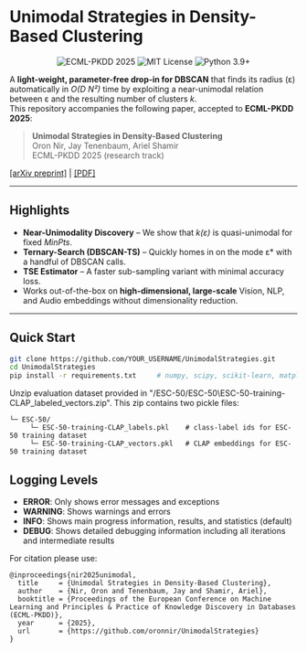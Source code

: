# Unimodal Strategies in Density-Based Clustering
<p align="center">
  <img src="https://img.shields.io/badge/ECML--PKDD-2025-blue.svg" alt="ECML-PKDD 2025">
  <img src="https://img.shields.io/badge/license-MIT-green.svg" alt="MIT License">
  <img src="https://img.shields.io/badge/python-3.9%2B-yellow.svg" alt="Python 3.9+">
</p>

A **light-weight, parameter-free drop-in for DBSCAN** that finds its radius (ε) automatically in *O(D N²)* time by exploiting a near-unimodal relation between ε and the resulting number of clusters *k*.  
This repository accompanies the following paper, accepted to **ECML-PKDD 2025**:

> **Unimodal Strategies in Density-Based Clustering**  
> Oron Nir, Jay Tenenbaum, Ariel Shamir  
> ECML-PKDD 2025 (research track)

[[arXiv preprint]](https://arxiv.org/abs/######) | [[PDF]](Unimodal_Strategies-NirTenenbaumShamir-ECML-PKDD2025.pdf)

---

## Highlights

* **Near-Unimodality Discovery** – We show that *k(ε)* is quasi-unimodal for fixed *MinPts*.  
* **Ternary-Search (DBSCAN-TS)** – Quickly homes in on the mode ε\* with a handful of DBSCAN calls.  
* **TSE Estimator** – A faster sub-sampling variant with minimal accuracy loss.  
* Works out-of-the-box on **high-dimensional, large-scale** Vision, NLP, and Audio embeddings without dimensionality reduction.

---

## Quick Start

```bash
git clone https://github.com/YOUR_USERNAME/UnimodalStrategies.git
cd UnimodalStrategies
pip install -r requirements.txt     # numpy, scipy, scikit-learn, matplotlib
```

Unzip evaluation dataset provided in "/ESC-50/ESC-50\ESC-50-training-CLAP_labeled_vectors.zip".
This zip contains two pickle files:
```
└─ ESC-50/
     └─ ESC-50-training-CLAP_labels.pkl    # class-label ids for ESC-50 training dataset
     └─ ESC-50-training-CLAP_vectors.pkl   # CLAP embeddings for ESC-50 training dataset     
```

## Logging Levels

- **ERROR**: Only shows error messages and exceptions
- **WARNING**: Shows warnings and errors
- **INFO**: Shows main progress information, results, and statistics (default)
- **DEBUG**: Shows detailed debugging information including all iterations and intermediate results


For citation please use:
```
@inproceedings{nir2025unimodal,
  title     = {Unimodal Strategies in Density-Based Clustering},
  author    = {Nir, Oron and Tenenbaum, Jay and Shamir, Ariel},
  booktitle = {Proceedings of the European Conference on Machine Learning and Principles & Practice of Knowledge Discovery in Databases (ECML-PKDD)},
  year      = {2025},
  url       = {https://github.com/oronnir/UnimodalStrategies}
}
